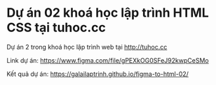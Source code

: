 # Dự án 02 khoá học lập trình HTML CSS tại tuhoc.cc

Dự án 2 trong khoá học lập trình web tại http://tuhoc.cc

Link dự án: https://www.figma.com/file/gPEXkOG0SFeJ92kwpCeSMo

Kết quả dự án: https://galailaptrinh.github.io/figma-to-html-02/

